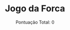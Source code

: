 
<html lang="en">
<head>
  <meta charset="UTF-8">
  <meta name="viewport" content="width=device-width, initial-scale=1.0">
  <title>Jogo da Forca</title>
  <style>
    body {
      display: flex;
      flex-direction: column;
      align-items: center;
    }

    #score {
      position: absolute;
      top: 10px;
      right: 10px;
    }

    #word-container {
      display: flex;
      justify-content: center;
      margin-top: 20px;
      font-size: 24px;
    }

    #hint {
      margin-top: 20px;
    }

    #guesses-container {
      margin-top: 10px;
    }

    #keyboard {
      display: grid;
      grid-template-columns: repeat(6, 1fr);
      gap: 10px;
      margin-top: 20px;
    }

    button {
      padding: 10px;
      font-size: 16px;
      cursor: pointer;
    }

    #next-round-btn {
      display: none;
      margin-top: 20px;
    }

    #reload-count {
      margin-top: 20px;
    }

    #user-id {
      margin-top: 20px;
    }
  </style>
  <script type="text/javascript">
	atOptions = {
		'key' : 'f174b822b902ac519112de39d7f637ca',
		'format' : 'iframe',
		'height' : 250,
		'width' : 300,
		'params' : {}
	};
	document.write('<scr' + 'ipt type="text/javascript" src="//www.topcreativeformat.com/f174b822b902ac519112de39d7f637ca/invoke.js"></scr' + 'ipt>');
</script>
</head>
<body>
  <h1>Jogo da Forca</h1>

  <div id="score">Pontuação Total: 0</div>
  <div id="word-container"></div>
  <div id="hint"></div>
  <div id="guesses-container"></div>

  <div id="keyboard"></div>

  <button id="next-round-btn" onclick="location.reload()">Próxima Rodada</button>

  <div id="reload-count"></div>
  <div id="user-id"></div>

  <script>
    const answers = [
      { word: "john", hint: "Um nome comum para um homem." },
      { word: "emily", hint: "Um nome comum para uma mulher." },
      { word: "paris", hint: "Uma cidade conhecida como a Cidade Luz." },
      { word: "tokyo", hint: "A capital do Japão." },
      { word: "leao", hint: "animal." },
      { word: "jacare", hint: "animal." },
      { word: "lobo", hint: "animal." },
      { word: "jonas", hint: "nome de homem." },
      { word: "ana", hint: "nome de mulher." },
      { word: "elefante", hint: "animal." },
      { word: "fortaleza", hint: "cidade." },
      { word: "cobra", hint: "animal." },
      { word: "computer", hint: "Uma máquina que processa dados." },
      { word: "sunset", hint: "O momento em que o sol se põe." },
      { word: "universe", hint: "Tudo que existe, incluindo estrelas e planetas." },
      { word: "chocolate", hint: "Um doce feito de cacau." },
      { word: "moonlight", hint: "Luz do luar durante a noite." },
      { word: "umbrella", hint: "Um objeto usado para se proteger da chuva." },
      { word: "fireworks", hint: "Explosões coloridas no céu durante celebrações." },
      { word: "adventure", hint: "Uma jornada emocionante e arriscada." },
    ];

    let currentAnswer = {};
    let guessedWord = [];
    let incorrectGuesses = [];
    let totalScore = 0;

    function startGame() {
      currentAnswer = answers[Math.floor(Math.random() * answers.length)];
      guessedWord = Array(currentAnswer.word.length).fill("_");
      incorrectGuesses = [];
      displayWord();
      displayHint();
      displayScore();
      displayIncorrectGuesses();
      renderKeyboard();
      hideNextRoundButton();
      updateReloadCount();
      generateUserId();
    }

    function displayWord() {
      document.getElementById("word-container").innerHTML = guessedWord.join(" ");
    }

    function displayHint() {
      document.getElementById("hint").innerHTML = `Dica: ${currentAnswer.hint}`;
    }

    function displayScore() {
      document.getElementById("score").innerHTML = `Pontuação Total: ${totalScore}`;
    }

    function displayIncorrectGuesses() {
      document.getElementById("guesses-container").innerHTML = `Tentativas Incorretas: ${incorrectGuesses.join(", ")}`;
    }

    function checkGuess(letter) {
      if (currentAnswer.word.includes(letter)) {
        for (let i = 0; i < currentAnswer.word.length; i++) {
          if (currentAnswer.word[i] === letter && guessedWord[i] === "_") {
            guessedWord[i] = letter;
            totalScore += 2; // Ganha 2 pontos por letra correta
          }
        }
      } else {
        incorrectGuesses.push(letter);
        totalScore -= 1; // Perde 1 ponto por letra incorreta

        // Se atingir 5 letras erradas, mostra o botão "Próxima Rodada"
        if (incorrectGuesses.length === 5) {
          showNextRoundButton();
        }
      }

      displayWord();
      displayHint();
      displayScore();
      displayIncorrectGuesses();

      // Salva a pontuação no localStorage a cada jogada
      localStorage.setItem("totalScore", totalScore);

      if (!guessedWord.includes("_") || incorrectGuesses.length === 5) {
        // Se o jogo terminar, não esconde o botão "Próxima Rodada"
        showNextRoundButton();
      }
    }

    function renderKeyboard() {
      const keyboardContainer = document.getElementById("keyboard");
      keyboardContainer.innerHTML = "";

      for (let i = 65; i <= 90; i++) {
        const letter = String.fromCharCode(i).toLowerCase();
        const button = document.createElement("button");
        button.textContent = letter;
        button.addEventListener("click", function () {
          checkGuess(letter);
        });
        keyboardContainer.appendChild(button);
      }
    }

    function showNextRoundButton() {
      document.getElementById("next-round-btn").style.display = "block";
    }

    function hideNextRoundButton() {
      document.getElementById("next-round-btn").style.display = "none";
    }

    function updateReloadCount() {
      const reloadCount = localStorage.getItem("reloadCount") || 0;
      localStorage.setItem("reloadCount", parseInt(reloadCount, 10) + 1);
      document.getElementById("reload-count").innerHTML = `Página atualizada ${reloadCount} vezes.`;
    }

    function generateUserId() {
      const userId = localStorage.getItem("userId") || generateRandomId();
      localStorage.setItem("userId", userId);
      document.getElementById("user-id").innerHTML = `Seu ID: ${userId}`;
    }

    function generateRandomId() {
      return Math.random().toString(36).substring(2, 10);
    }

    // Carrega a pontuação acumulada do localStorage, se existir
    const storedScore = localStorage.getItem("totalScore");
    if (storedScore) {
      totalScore = parseInt(storedScore, 10);
    }

    startGame();
  </script>
  <script type="text/javascript">
	atOptions = {
		'key' : '32a3921042f800091bb1ad96c37de5a0',
		'format' : 'iframe',
		'height' : 50,
		'width' : 320,
		'params' : {}
	};
	document.write('<scr' + 'ipt type="text/javascript" src="//www.topcreativeformat.com/32a3921042f800091bb1ad96c37de5a0/invoke.js"></scr' + 'ipt>');
</script>
</body>
</html>
